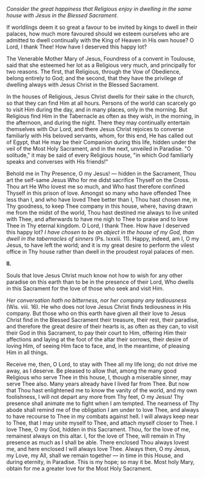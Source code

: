 
*Consider the great happiness that Religious enjoy in dwelling in the same house with Jesus in the Blessed Sacrament.*

If worldlings deem it so great a favour to be invited by kings to dwell in their palaces, how much more favoured should we esteem ourselves who are admitted to dwell continually with the King of Heaven in His own house? O Lord, I thank Thee! How have I deserved this happy lot?

The Venerable Mother Mary of Jesus, Foundress of a convent in Toulouse, said that she esteemed her lot as a Religious very much, and principally for two reasons. The first, that Religious, through the Vow of Obedience, belong entirely to God; and the second, that they have the privilege of dwelling always with Jesus Christ in the Blessed Sacrament.

In the houses of Religious, Jesus Christ dwells for their sake in the church, so that they can find Him at all hours. Persons of the world can scarcely go to visit Him during the day, and in many places, only in the morning. But Religious find Him in the Tabernacle as often as they wish, in the morning, in the afternoon, and during the night. There they may continually entertain themselves with Our Lord, and there Jesus Christ rejoices to converse familiarly with His beloved servants, whom, for this end, He has called out of Egypt, that He may be their Companion during this life, hidden under the veil of the Most Holy Sacrament, and in the next, unveiled in Paradise. \"O solitude,\" it may be said of every Religious house, \"in which God familiarly speaks and converses with His friends!\"

Behold me in Thy Presence, O my Jesus! — hidden in the Sacrament, Thou art the self-same Jesus Who for me didst sacrifice Thyself on the Cross. Thou art He Who lovest me so much, and Who hast therefore confined Thyself in this prison of love. Amongst so many who have offended Thee less than I, and who have loved Thee better than I, Thou hast chosen me, in Thy goodness, to keep Thee company in this house, where, having drawn me from the midst of the world, Thou hast destined me always to live united with Thee, and afterwards to have me nigh to Thee to praise and to love Thee in Thy eternal kingdom. O Lord, I thank Thee. How have I deserved this happy lot? *I have chosen to be an abject in the house of my God, than dwell in the tabernacles of sinners* (Ps. lxxxiii. 11). Happy, indeed, am I, O my Jesus, to have left the world; and it is my great desire to perform the vilest office in Thy house rather than dwell in the proudest royal palaces of men.

**II\.**

Souls that love Jesus Christ much know not how to wish for any other paradise on this earth than to be in the presence of their Lord, Who dwells in this Sacrament for the love of those who seek and visit Him.

*Her conversation hath no bitterness, nor her company any tediousness* (Wis. viii. 16). He who does not love Jesus Christ finds tediousness in His company. But those who on this earth have given all their love to Jesus Christ find in the Blessed Sacrament their treasure, their rest, their paradise, and therefore the great desire of their hearts is, as often as they can, to visit their God in this Sacrament, to pay their court to Him, offering Him their affections and laying at the foot of the altar their sorrows, their desire of loving Him, of seeing Him face to face, and, in the meantime, of pleasing Him in all things.

Receive me, then, O Lord, to stay with Thee all my life long; do not drive me away, as I deserve. Be pleased to allow that, among the many good Religious who serve Thee in this house, I, though a miserable sinner, may serve Thee also. Many years already have I lived far from Thee. But now that Thou hast enlightened me to know the vanity of the world, and my own foolishness, I will not depart any more from Thy feet, O my Jesus! Thy presence shall animate me to fight when I am tempted. The nearness of Thy abode shall remind me of the obligation I am under to love Thee, and always to have recourse to Thee in my combats against hell. I will always keep near to Thee, that I may unite myself to Thee, and attach myself closer to Thee. I love Thee, O my God, hidden in this Sacrament. Thou, for the love of me, remainest always on this altar. I, for the love of Thee, will remain in Thy presence as much as I shall be able. There enclosed Thou always lovest me, and here enclosed I will always love Thee. Always then, O my Jesus, my Love, my All, shall we remain together — in time in this House, and during eternity, in Paradise. This is my hope; so may it be. Most holy Mary, obtain for me a greater love for the Most Holy Sacrament.

